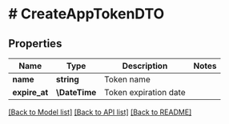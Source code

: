 # # CreateAppTokenDTO

## Properties

Name | Type | Description | Notes
------------ | ------------- | ------------- | -------------
**name** | **string** | Token name |
**expire_at** | **\DateTime** | Token expiration date |

[[Back to Model list]](../../README.md#models) [[Back to API list]](../../README.md#endpoints) [[Back to README]](../../README.md)
